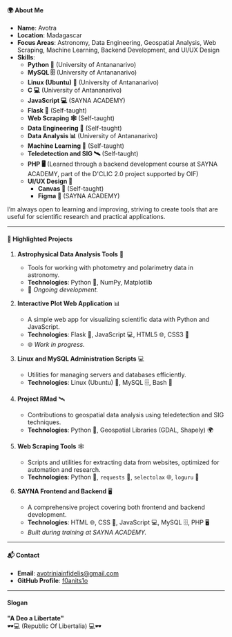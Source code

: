 #### 🌍 **About Me**
- **Name**: Avotra  
- **Location**: Madagascar  
- **Focus Areas**: Astronomy, Data Engineering, Geospatial Analysis, Web Scraping, Machine Learning, Backend Development, and UI/UX Design  
- **Skills**:
  - **Python 🐍** (University of Antananarivo)
  - **MySQL 🗄️** (University of Antananarivo)
  - **Linux (Ubuntu) 🐧** (University of Antananarivo)
  - **C 💻** (University of Antananarivo)
  - **JavaScript 💻** (SAYNA ACADEMY)
  - **Flask 🐍** (Self-taught)
  - **Web Scraping 🕸️** (Self-taught)
  - **Data Engineering 🔧** (Self-taught)
  - **Data Analysis 📊** (University of Antananarivo)
  - **Machine Learning 🤖** (Self-taught)
  - **Teledetection and SIG 🛰️** (Self-taught)
  - **PHP 🖥️** (Learned through a backend development course at SAYNA ACADEMY, part of the D'CLIC 2.0 project supported by OIF)
  - **UI/UX Design 🎨**
    - **Canvas 🎨** (Self-taught)
    - **Figma 🎨** (SAYNA ACADEMY)

I’m always open to learning and improving, striving to create tools that are useful for scientific research and practical applications.

---

#### 🌟 **Highlighted Projects**
1. **Astrophysical Data Analysis Tools** 🌌  
   - Tools for working with photometry and polarimetry data in astronomy.  
   - **Technologies**: Python 🐍, NumPy, Matplotlib  
   - 🔄 _Ongoing development._

2. **Interactive Plot Web Application** 📊  
   - A simple web app for visualizing scientific data with Python and JavaScript.  
   - **Technologies**: Flask 🐍, JavaScript 💻, HTML5 🌐, CSS3 🎨  
   - 🌐 _Work in progress._

3. **Linux and MySQL Administration Scripts** 💻  
   - Utilities for managing servers and databases efficiently.  
   - **Technologies**: Linux (Ubuntu) 🐧, MySQL 🗄️, Bash 💬  

4. **Project RMad** 🛰️  
   - Contributions to geospatial data analysis using teledetection and SIG techniques.  
   - **Technologies**: Python 🐍, Geospatial Libraries (GDAL, Shapely) 🌍  

5. **Web Scraping Tools** 🕸️  
   - Scripts and utilities for extracting data from websites, optimized for automation and research.  
   - **Technologies**: Python 🐍, `requests` 📡, `selectolax` 🌐, `loguru` 📜  

6. **SAYNA Frontend and Backend** 🖥️  
   - A comprehensive project covering both frontend and backend development.  
   - **Technologies**: HTML 🌐, CSS 🎨, JavaScript 💻, MySQL 🗄️, PHP 🖥️  
   - _Built during training at SAYNA ACADEMY._

---

#### 📬 **Contact**
- **Email**: avotriniainfidelis@gmail.com  
- **GitHub Profile**: [f0anits1o](https://github.com/f0anits1o)  

---

#### **Slogan**
**"A Deo a Libertate"** <br>
🕶️💻 (Republic Of Libertalia) 💻🕶️  

